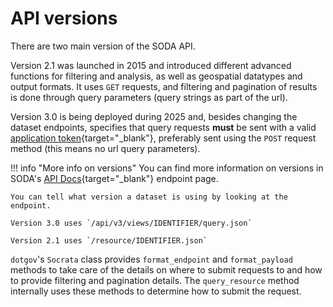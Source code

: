 # API versions

There are two main version of the SODA API.

Version 2.1 was launched in 2015 and introduced different advanced functions for filtering and analysis, as well as geospatial datatypes and output formats. It uses `GET` requests, and filtering and pagination of results is done through query parameters (query strings as part of the url).

Version 3.0 is being deployed during 2025 and, besides changing the dataset endpoints, specifies that query requests **must** be sent with a valid [application token](https://dev.socrata.com/docs/app-tokens){target="\_blank"}, preferably sent using the `POST` request method (this means no url query parameters).

<!-- prettier-ignore -->
!!! info "More info on versions"
    You can find more information on versions in SODA's [API Docs](https://dev.socrata.com/docs/endpoints){target="_blank"} endpoint page.

    You can tell what version a dataset is using by looking at the endpoint.

    Version 3.0 uses `/api/v3/views/IDENTIFIER/query.json`

    Version 2.1 uses `/resource/IDENTIFIER.json`

`dotgov`'s `Socrata` class provides `format_endpoint` and `format_payload` methods to take care of the details on where to submit requests to and how to provide filtering and pagination details. The `query_resource` method internally uses these methods to determine how to submit the request.
